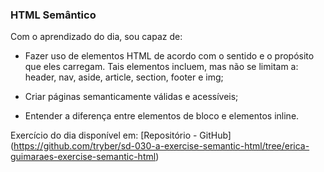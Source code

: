 ### HTML Semântico

Com o aprendizado do dia, sou capaz de:

- Fazer uso de elementos HTML de acordo com o sentido e o propósito que eles carregam. Tais elementos incluem, mas não se limitam a: header, nav, aside, article, section, footer e img;

- Criar páginas semanticamente válidas e acessíveis;

- Entender a diferença entre elementos de bloco e elementos inline.

Exercício do dia disponível em: [Repositório - GitHub] (https://github.com/tryber/sd-030-a-exercise-semantic-html/tree/erica-guimaraes-exercise-semantic-html)

